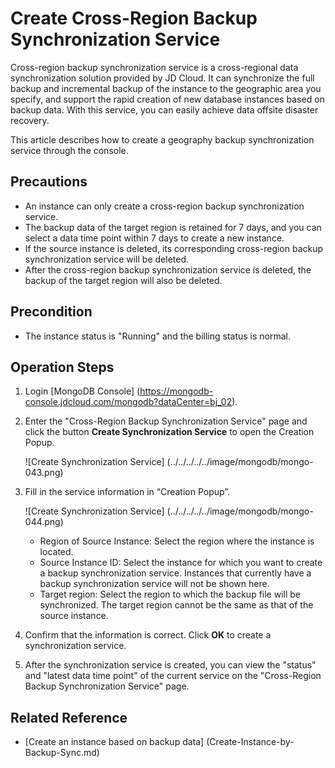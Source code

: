 # Create Cross-Region Backup Synchronization Service

Cross-region backup synchronization service is a cross-regional data synchronization solution provided by JD Cloud. It can synchronize the full backup and incremental backup of the instance to the geographic area you specify, and support the rapid creation of new database instances based on backup data. With this service, you can easily achieve data offsite disaster recovery.

This article describes how to create a geography backup synchronization service through the console.


## Precautions

- An instance can only create a cross-region backup synchronization service.
- The backup data of the target region is retained for 7 days, and you can select a data time point within 7 days to create a new instance.
- If the source instance is deleted, its corresponding cross-region backup synchronization service will be deleted.
- After the cross-region backup synchronization service is deleted, the backup of the target region will also be deleted.



## Precondition

- The instance status is "Running" and the billing status is normal.


## Operation Steps

1. Login [MongoDB Console] (https://mongodb-console.jdcloud.com/mongodb?dataCenter=bj_02).
1. Enter the "Cross-Region Backup Synchronization Service" page and click the button **Create Synchronization Service** to open the Creation Popup.

   ![Create Synchronization Service] (../../../../../image/mongodb/mongo-043.png)

1. Fill in the service information in “Creation Popup”.

   ![Create Synchronization Service] (../../../../../image/mongodb/mongo-044.png)

   - Region of Source Instance: Select the region where the instance is located.
   - Source Instance ID: Select the instance for which you want to create a backup synchronization service. Instances that currently have a backup synchronization service will not be shown here.
   - Target region: Select the region to which the backup file will be synchronized. The target region cannot be the same as that of the source instance.

1. Confirm that the information is correct. Click **OK** to create a synchronization service.
2. After the synchronization service is created, you can view the "status" and "latest data time point" of the current service on the "Cross-Region Backup Synchronization Service" page.


## Related Reference

- [Create an instance based on backup data] (Create-Instance-by-Backup-Sync.md)
